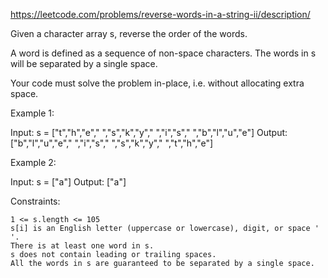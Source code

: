 https://leetcode.com/problems/reverse-words-in-a-string-ii/description/

Given a character array s, reverse the order of the words.

A word is defined as a sequence of non-space characters. The words in s will be separated by a single space.

Your code must solve the problem in-place, i.e. without allocating extra space.


Example 1:

Input: s = ["t","h","e"," ","s","k","y"," ","i","s"," ","b","l","u","e"]
Output: ["b","l","u","e"," ","i","s"," ","s","k","y"," ","t","h","e"]

Example 2:

Input: s = ["a"]
Output: ["a"]


Constraints:

    1 <= s.length <= 105
    s[i] is an English letter (uppercase or lowercase), digit, or space ' '.
    There is at least one word in s.
    s does not contain leading or trailing spaces.
    All the words in s are guaranteed to be separated by a single space.

